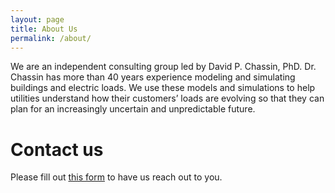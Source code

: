 ```yaml
---
layout: page
title: About Us
permalink: /about/
---
```


We are an independent consulting group led by David P. Chassin, PhD. Dr. Chassin has more than 40 years experience modeling and simulating buildings and electric loads. We use these models and simulations to help utilities understand how their customers’ loads are evolving so that they can plan for an increasingly uncertain and unpredictable future.

# Contact us

Please fill out [this form](https://docs.google.com/forms/d/e/1FAIpQLSer5PnrZ8_ZiJod1kf6pUG_flPbsc2AtxRx5BMiRiM8uM_vaA/viewform) to have us reach out to you.